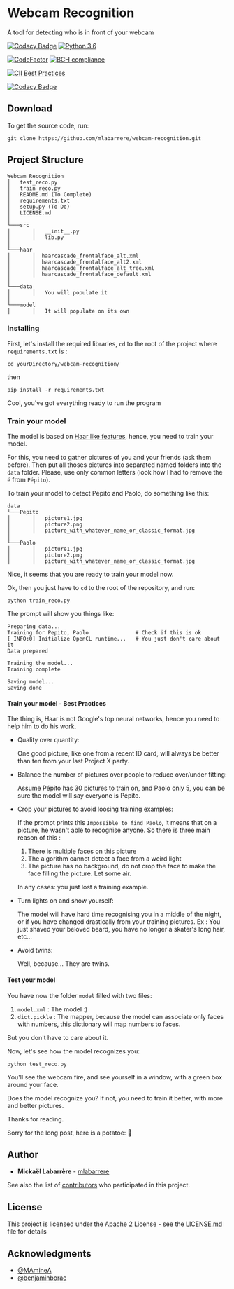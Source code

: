 # Webcam Recognition
A tool for detecting who is in front of your webcam

[![Codacy Badge](https://api.codacy.com/project/badge/Grade/1229cb95b4df4cdb889ccffa535da5f0)](https://app.codacy.com/app/mickael.labarrere/webcam-recognition?utm_source=github.com&utm_medium=referral&utm_content=mlabarrere/webcam-recognition&utm_campaign=Badge_Grade_Settings)
[![Python 3.6](https://img.shields.io/badge/python-3.6-blue.svg)](https://www.python.org/downloads/release/python-360/)

[![CodeFactor](https://www.codefactor.io/repository/github/mlabarrere/webcam-recognition/badge)](https://www.codefactor.io/repository/github/mlabarrere/webcam-recognition)  [![BCH compliance](https://bettercodehub.com/edge/badge/mlabarrere/webcam-recognition?branch=master)](https://bettercodehub.com/)

[![CII Best Practices](https://bestpractices.coreinfrastructure.org/projects/2549/badge)](https://bestpractices.coreinfrastructure.org/projects/2549)

[![Codacy Badge](https://api.codacy.com/project/badge/Grade/35bb944e3dbc4471b9aa8f09173414e2)](https://www.codacy.com/app/mickael.labarrere/webcam-recognition?utm_source=github.com&amp;utm_medium=referral&amp;utm_content=mlabarrere/webcam-recognition&amp;utm_campaign=Badge_Grade)

## Download

To get the source code, run:
```
git clone https://github.com/mlabarrere/webcam-recognition.git
```

## Project Structure

```
Webcam Recognition
│   test_reco.py
│   train_reco.py
│   README.md (To Complete)
│   requirements.txt
│   setup.py (To Do)
│   LICENSE.md
│
└───src
│       │   __init__.py
│       │   lib.py
│  
└───haar
│       │  haarcascade_frontalface_alt.xml
│       │  haarcascade_frontalface_alt2.xml
│       │  haarcascade_frontalface_alt_tree.xml
│       │  haarcascade_frontalface_default.xml
│  
└───data
│       │   You will populate it
│  
└───model
│       │   It will populate on its own
```

### Installing

First, let's install the required libraries, `cd` to the root of the project where `requirements.txt` is :

```shell
cd yourDirectory/webcam-recognition/
```

then

```shell
pip install -r requirements.txt
```

Cool, you've got everything ready to run the program

### Train your model

The model is based on [Haar like features](https://en.wikipedia.org/wiki/Haar-like_feature), hence, you need to train your model.

For this, you need to gather pictures of you and your friends (ask them before). Then put all thoses pictures into separated named folders ìnto the `data` folder. Please, use only common letters (look how I had to remove the `é` from `Pépito`).

To train your model to detect Pépito and Paolo, do something like this:

```
data
└───Pepito
│       │   picture1.jpg
│       │   picture2.png
│       │   picture_with_whatever_name_or_classic_format.jpg
│
└───Paolo
│       │   picture1.jpg
│       │   picture2.png
│       │   picture_with_whatever_name_or_classic_format.jpg
```

Nice, it seems that you are ready to train your model now.

Ok, then you just have to `cd` to the root of the repository, and run:

```shell
python train_reco.py
```

The prompt will show you things like:

```
Preparing data...
Training for Pepito, Paolo               # Check if this is ok
[ INFO:0] Initialize OpenCL runtime...   # You just don't care about it
Data prepared

Training the model...
Training complete

Saving model...
Saving done
```

#### Train your model - Best Practices

The thing is, Haar is not Google's top neural networks, hence you need to help him to do his work.

* Quality over quantity:

  One good picture, like one from a recent ID card, will always be better than ten from your last Project X party.

* Balance the number of pictures over people to reduce over/under fitting:
  
  Assume Pépito has 30 pictures to train on, and Paolo only 5, you can be sure the model will say everyone is Pépito.


* Crop your pictures to avoid loosing training examples:
  
  If the prompt prints this `Impossible to find Paolo`, it means that on a picture, he wasn't able to recognise anyone. 
  So there is three main reason of this : 
    1. There is multiple faces on this picture
    2. The algorithm cannot detect a face from a weird light
    3. The picture has no background, do not crop the face to make the face filling the picture. Let some air. 
  
  
  In any cases: you just lost a training example.


* Turn lights on and show yourself:

  The model will have hard time recognising you in a middle of the night, or if you have changed drastically from your training pictures. Ex : You just shaved your beloved beard, you have no longer a skater's long hair, etc...


* Avoid twins:

  Well, because... They are twins.


#### Test your model

You have now the folder `model` filled with two files:
1. `model.xml` : The model :)
2. `dict.pickle` : The mapper, because the model can associate only faces with numbers, this dictionary will map numbers to faces.

But you don't have to care about it.

Now, let's see how the model recognizes you:

```shell
python test_reco.py
```

You'll see the webcam fire, and see yourself in a window, with a green box around your face.

Does the model recognize you? If not, you need to train it better, with more and better pictures. 



Thanks for reading.



Sorry for the long post, here is a potatoe: 🥔



## Author

* **Mickaël Labarrère** - [mlabarrere](https://github.com/mlabarrere)

See also the list of [contributors](https://github.com/mlabarrere/webcam-recognition/graphs/contributors) who participated in this project.

## License

This project is licensed under the Apache 2 License - see the [LICENSE.md](https://github.com/mlabarrere/webcam-recognition/LICENSE.md) file for details



## Acknowledgments

* [@MAmineA](https://github.com/MAmineA)
* [@benjaminborac](https://github.com/benjaminborac)
